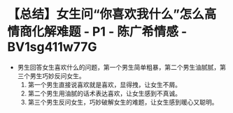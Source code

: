 # 【总结】女生问“你喜欢我什么”怎么高情商化解难题 - P1 - 陈广希情感 - BV1sg411w77G

-   男生回答女生喜欢什么的问题，第一个男生简单粗暴，第二个男生油腻腻，第三个男生巧妙反问女生。
    1.  第一个男生直接说喜欢就是喜欢，显得拽，让女生不屑。
    2.  第二个男生用油腻的话术表达喜欢，让女生感到不真诚。
    3.  第三个男生反问女生，巧妙破解女生的难题，让女生感到暖心又聪明。